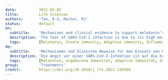 ```yaml
---
date:          2022-02-02
title:         Life Sciences
authors:       'Tan, D-X, Reiter, RJ'
status:        default
en:
  subtitle:    'Mechanisms and clinical evidence to support melatonin’s use in severe COVID-19 patients to lower mortality'
  description: 'The fear of SARS-CoV-2 infection is due to its high mortality related to seasonal flu. To date, few medicines have been developed to significantly reduce the mortality of the severe COVID-19 patients, especially those requiring tracheal intubation. The severity and mortality of SARS-CoV-2 infection not only depend on the viral virulence, but are primarily determined by the cytokine storm and the destructive inflammation driven by the host immune reaction. Thus, to target the host immune response might be a better strategy to combat this pandemic. Melatonin is a molecule with multiple activities on a virus infection. These include that it downregulates the overreaction of innate immune response to suppress inflammation, promotes the adaptive immune reaction to enhance antibody formation, inhibits the entrance of the virus into the cell as well as limits its replication. These render it a potentially excellent candidate for treatment of the severe COVID-19 cases. Several clinical trials have confirmed that melatonin when added to the conventional therapy significantly reduces the mortality of the severe COVID-19 patients. The cost of melatonin is a small fraction of those medications approved by FDA for emergency use to treat COVID-19. Because of its self-administered, low cost and high safety margin, melatonin could be made available to every country in the world at an affordable cost. We recommend melatonin be used to treat severe COVID-19 patients with the intent of reducing mortality. If successful, it would make the SARS-CoV-2 pandemic less fearful and help to return life back to normalcy.'
  tags:        [Melatonin, Innate immunity, Adaptive immunity, Inflammation, Main protease, Nirmatrelvir, Ritonavir]
de:
  subtitle:    'Mechanismen und klinische Beweise für den Einsatz von Melatonin bei schweren COVID-19-Patienten zur Senkung der Sterblichkeitsrate'
  description: 'Die Angst vor einer SARS-CoV-2-Infektion ist auf die hohe Sterblichkeitsrate im Vergleich zur saisonalen Grippe zurückzuführen. Bislang wurden nur wenige Arzneimittel entwickelt, die die Sterblichkeit schwerer COVID-19-Patienten, insbesondere solcher, die eine Trachealintubation benötigen, deutlich senken könnten. Der Schweregrad und die Sterblichkeit einer SARS-CoV-2-Infektion hängen nicht nur von der Virulenz des Virus ab, sondern werden vor allem durch den Zytokinsturm und die zerstörerische Entzündung bestimmt, die durch die Immunreaktion des Wirts ausgelöst werden. Daher könnte die gezielte Beeinflussung der Immunantwort des Wirtes eine bessere Strategie zur Bekämpfung dieser Pandemie sein. Melatonin ist ein Molekül mit vielfältigen Wirkungen auf eine Virusinfektion. Dazu gehört, dass es die Überreaktion der angeborenen Immunreaktion herunterreguliert, um Entzündungen zu unterdrücken, die adaptive Immunreaktion fördert, um die Antikörperbildung zu verstärken, das Eindringen des Virus in die Zelle hemmt und seine Vermehrung begrenzt. Damit ist Melatonin ein potenziell hervorragender Kandidat für die Behandlung von schweren COVID-19-Fällen. Mehrere klinische Studien haben bestätigt, dass Melatonin als Zusatz zur konventionellen Therapie die Sterblichkeit von schweren COVID-19-Patienten deutlich verringert. Die Kosten für Melatonin betragen nur einen Bruchteil der Medikamente, die von der FDA für die Notfallbehandlung von COVID-19 zugelassen sind. Da Melatonin selbst verabreicht werden kann, kostengünstig ist und eine hohe Sicherheit bietet, könnte es in allen Ländern der Welt zu erschwinglichen Preisen zur Verfügung gestellt werden. Wir empfehlen, Melatonin zur Behandlung schwerer COVID-19-Patienten einzusetzen, um die Sterblichkeitsrate zu senken. Sollte dies gelingen, würde es die Angst vor der SARS-CoV-2-Pandemie verringern und dazu beitragen, dass das Leben wieder zur Normalität zurückkehrt.' 
  tags:        [Melatonin, angeborene Immunität, adaptive Immunität, Entzündung, Hauptprotease, Nirmatrelvir, Ritonavir]
group:         'Treatments'
credit:        https://doi.org/10.1016/j.lfs.2022.120368
---
```

